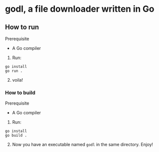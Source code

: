 # godl, a file downloader written in Go

## How to run
Prerequisite
- A Go compiler

1. Run:
```
go install
go run .
```

2. voila!

### How to build
Prerequisite
- A Go compiler

1. Run:
```
go install
go build .
```
2. Now you have an executable named `godl` in the same directory. Enjoy!
